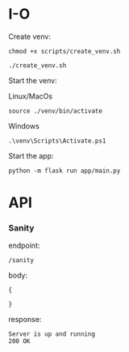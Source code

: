 # I-O
Create venv:
```
chmod +x scripts/create_venv.sh

./create_venv.sh
```
Start the venv:

Linux/MacOs
```
source ./venv/bin/activate
```

Windows

```
.\venv\Scripts\Activate.ps1
```

Start the app:

```
python -m flask run app/main.py
```

# API

### Sanity

endpoint: 
```
/sanity
```
body:
```
{

}
```
response:
```
Server is up and running
200 OK
```

